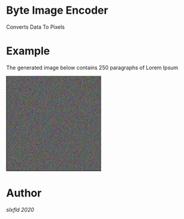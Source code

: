 # Byte Image Encoder
Converts Data To Pixels <br>

# Example
The generated image below contains 250 paragraphs of Lorem Ipsum <p/>
![Example Image](example.PNG)

# Author 
*slxfld 2020*